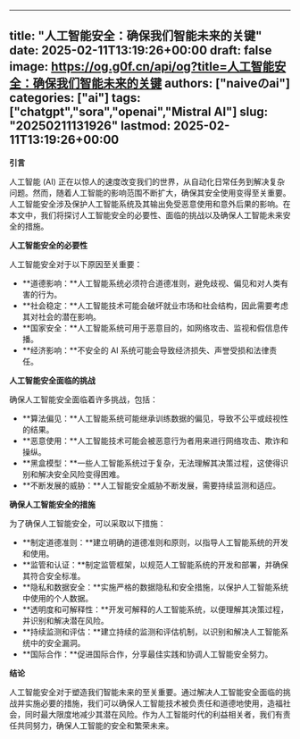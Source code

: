 
---
title: "人工智能安全：确保我们智能未来的关键"
date: 2025-02-11T13:19:26+00:00
draft: false
image: https://og.g0f.cn/api/og?title=人工智能安全：确保我们智能未来的关键
authors: ["naiveのai"]
categories: ["ai"]
tags: ["chatgpt","sora","openai","Mistral AI"]
slug: "20250211131926"
lastmod: 2025-02-11T13:19:26+00:00
---
**引言**

人工智能 (AI) 正在以惊人的速度改变我们的世界，从自动化日常任务到解决复杂问题。然而，随着人工智能的影响范围不断扩大，确保其安全使用变得至关重要。人工智能安全涉及保护人工智能系统及其输出免受恶意使用和意外后果的影响。在本文中，我们将探讨人工智能安全的必要性、面临的挑战以及确保人工智能未来安全的措施。

**人工智能安全的必要性**

人工智能安全对于以下原因至关重要：

- **道德影响：**人工智能系统必须符合道德准则，避免歧视、偏见和对人类有害的行为。
- **社会稳定：**人工智能技术可能会破坏就业市场和社会结构，因此需要考虑其对社会的潜在影响。
- **国家安全：**人工智能系统可用于恶意目的，如网络攻击、监视和假信息传播。
- **经济影响：**不安全的 AI 系统可能会导致经济损失、声誉受损和法律责任。

**人工智能安全面临的挑战**

确保人工智能安全面临着许多挑战，包括：

- **算法偏见：**人工智能系统可能继承训练数据的偏见，导致不公平或歧视性的结果。
- **恶意使用：**人工智能技术可能会被恶意行为者用来进行网络攻击、欺诈和操纵。
- **黑盒模型：**一些人工智能系统过于复杂，无法理解其决策过程，这使得识别和解决安全风险变得困难。
- **不断发展的威胁：**人工智能安全威胁不断发展，需要持续监测和适应。

**确保人工智能安全的措施**

为了确保人工智能安全，可以采取以下措施：

- **制定道德准则：**建立明确的道德准则和原则，以指导人工智能系统的开发和使用。
- **监管和认证：**制定监管框架，以规范人工智能系统的开发和部署，并确保其符合安全标准。
- **隐私和数据安全：**实施严格的数据隐私和安全措施，以保护人工智能系统中使用的个人数据。
- **透明度和可解释性：**开发可解释的人工智能系统，以便理解其决策过程，并识别和解决潜在风险。
- **持续监测和评估：**建立持续的监测和评估机制，以识别和解决人工智能系统中的安全漏洞。
- **国际合作：**促进国际合作，分享最佳实践和协调人工智能安全努力。

**结论**

人工智能安全对于塑造我们智能未来的至关重要。通过解决人工智能安全面临的挑战并实施必要的措施，我们可以确保人工智能技术被负责任和道德地使用，造福社会，同时最大限度地减少其潜在风险。作为人工智能时代的利益相关者，我们有责任共同努力，确保人工智能的安全和繁荣未来。